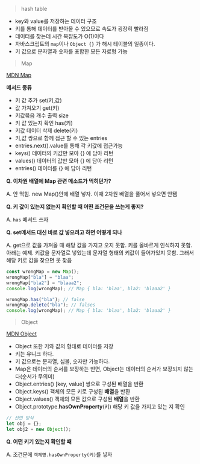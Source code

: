 > hash table

- key와 value를 저장하는 데이터 구조
- 키를 통해 데이터를 받아올 수 있으므로 속도가 굉장히 빨라짐
- 데이터를 찾는데 시간 복잡도가 O(1)이다
- 자바스크립트의 `map`이나 `Object {}` 가 해시 테이블의 일종이다.
- 키 값으로 문자열과 숫자를 포함한 모든 자료형 가능

> Map

[MDN Map](https://developer.mozilla.org/en-US/docs/Web/JavaScript/Reference/Global_Objects/Map)

**메서드 종류**

- 키 값 추가 set(키,값)
- 값 가져오기 get(키)
- 키값묶음 개수 출력 size
- 키 값 있는지 확인 has(키)
- 키값 데이터 삭제 delete(키)
- 키,값 쌍으로 함께 접근 할 수 있는 entries
- entries.next().value를 통해 각 키값에 접근가능
- keys() 데이터의 키값만 모아 {} 에 담아 리턴
- values() 데이터의 값만 모아 {} 에 담아 리턴
- entries() 데이터를 {} 에 담아 리턴

**Q. 이차원 배열에 Map 관련 메소드가 먹히던가?**

A. 안 먹힘. new Map()안에 배열 넣자. 이때 2차원 배열을 풀어서 넣으면 안됌

**Q. 키 값이 있는지 없는지 확인할 때 어떤 조건문을 쓰는게 좋지?**

A. `has` 메서드 쓰자

**Q. set메서드 대신 바로 값 넣으려고 하면 어떻게 되나**

A. get으로 값을 가져올 때 해당 값을 가지고 오지 못함. 키를 올바르게 인식하지 못함. 아래는 예제.
키값을 문자열로 넣었는데 문자열 형태의 키값이 들어가있지 못함. 그래서 해당 키로 값을 찾으면 못 찾음

```js
const wrongMap = new Map();
wrongMap["bla"] = "blaa";
wrongMap["bla2"] = "blaaa2";
console.log(wrongMap); // Map { bla: 'blaa', bla2: 'blaaa2' }

wrongMap.has("bla"); // false
wrongMap.delete("bla"); // falses
console.log(wrongMap); // Map { bla: 'blaa', bla2: 'blaaa2' }
```

> Object

[MDN Object](https://developer.mozilla.org/ko/docs/Learn/JavaScript/Objects/Basics)

- Object 또한 키와 값의 형태로 데이터를 저장
- 키는 유니크 하다.
- 키 값으로는 문자열, 심볼, 숫자만 가능하다.
- Map은 데이터의 순서를 보장하는 반면, Object는 데이터의 순서가 보장되지 않는다(순서가 무의미)
- Object.entries() [key, value] 쌍으로 구성된 배열을 반환
- Object.keys() 객체의 모든 키로 구성된 **배열**을 반환
- Object.values() 객체의 모든 값으로 구성된 **배열**을 반환
- Object.prototype.**hasOwnProperty**(키) 해당 키 값을 가지고 있는 지 확인

```js
// 선언 방식
let obj = {};
let obj2 = new Object();
```

**Q. 어떤 키기 있는지 확인할 때**

A. 조건문에 `객체명.hasOwnProperty(키)`를 넣자
